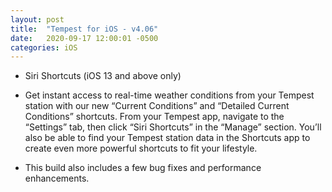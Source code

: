 ```yaml
---
layout: post
title:  "Tempest for iOS - v4.06"
date:   2020-09-17 12:00:01 -0500
categories: iOS
---
```


- Siri Shortcuts (iOS 13 and above only)
- Get instant access to real-time weather conditions from your Tempest station with our new “Current Conditions” and “Detailed Current Conditions” shortcuts. From your Tempest app, navigate to the “Settings” tab, then click “Siri Shortcuts” in the “Manage” section.  You’ll also be able to find your Tempest station data in the Shortcuts app to create even more powerful shortcuts to fit your lifestyle.

- This build also includes a few bug fixes and performance enhancements.
